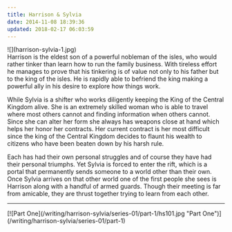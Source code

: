 ```yaml
---
title: Harrison & Sylvia
date: 2014-11-08 18:39:36
updated: 2018-02-17 06:03:59
---
```


<div class="embedded-image-left">
    ![](harrison-sylvia-1.jpg)
</div>
<div class="text-negative-margin-top">
Harrison is the eldest son of a powerful nobleman of the isles, who would rather tinker than learn how to run the family business.  With tireless effort he manages to prove that his tinkering is of value not only to his father but to the king of the isles.  He is rapidly able to befriend the king making a powerful ally in his desire to explore how things work.

While Sylvia is a shifter who works diligently keeping the King of the Central Kingdom alive.  She is an extremely skilled woman who is able to travel where most others cannot and finding information when others cannot.  Since she can alter her form she always has weapons close at hand which helps her honor her contracts.  Her current contract is her most difficult since the king of the Central Kingdom decides to flaunt his wealth to citizens who have been beaten down by his harsh rule.

Each has had their own personal struggles and of course they have had their personal triumphs.  Yet Sylvia is forced to enter the rift, which is a portal that permanently sends someone to a world other than their own.  Once Sylvia arrives on that other world one of the first people she sees is Harrison along with a handful of armed guards.  Though their meeting is far from amicable, they are thrust together trying to learn from each other.
<hr class="clear-both center-fade"/><div class="center">[![Part One](/writing/harrison-sylvia/series-01/part-1/hs101.jpg "Part One")](/writing/harrison-sylvia/series-01/part-1)</div>